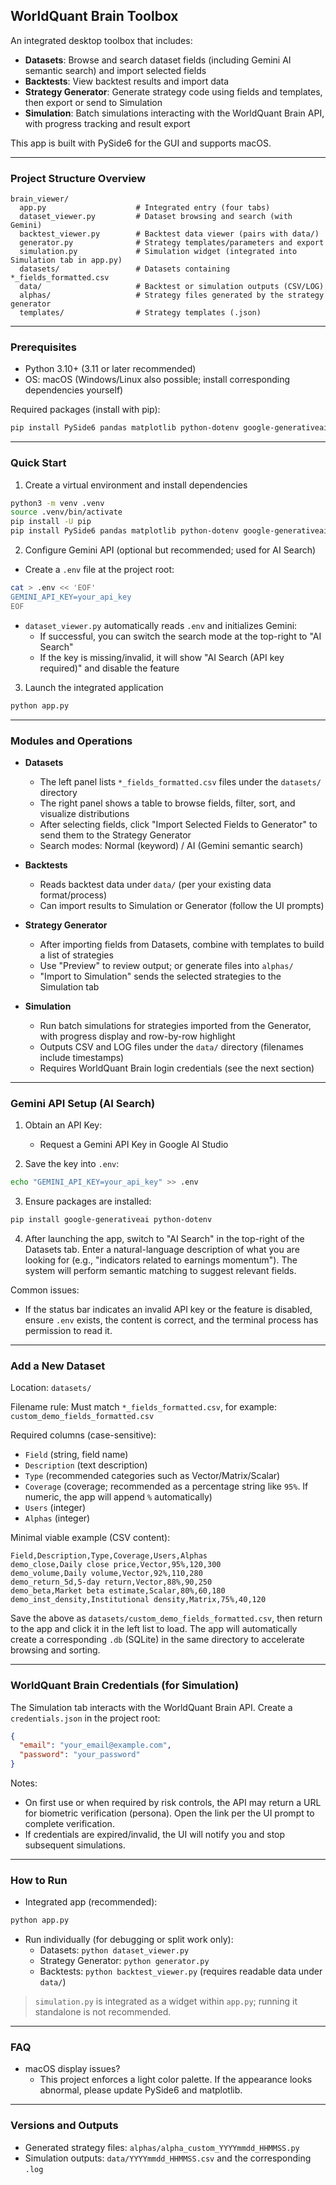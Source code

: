 ## WorldQuant Brain Toolbox

An integrated desktop toolbox that includes:

- **Datasets**: Browse and search dataset fields (including Gemini AI semantic search) and import selected fields
- **Backtests**: View backtest results and import data
- **Strategy Generator**: Generate strategy code using fields and templates, then export or send to Simulation
- **Simulation**: Batch simulations interacting with the WorldQuant Brain API, with progress tracking and result export

This app is built with PySide6 for the GUI and supports macOS.

---

### Project Structure Overview

```
brain_viewer/
  app.py                    # Integrated entry (four tabs)
  dataset_viewer.py         # Dataset browsing and search (with Gemini)
  backtest_viewer.py        # Backtest data viewer (pairs with data/)
  generator.py              # Strategy templates/parameters and export
  simulation.py             # Simulation widget (integrated into Simulation tab in app.py)
  datasets/                 # Datasets containing *_fields_formatted.csv
  data/                     # Backtest or simulation outputs (CSV/LOG)
  alphas/                   # Strategy files generated by the strategy generator
  templates/                # Strategy templates (.json)
```

---

### Prerequisites

- Python 3.10+ (3.11 or later recommended)
- OS: macOS (Windows/Linux also possible; install corresponding dependencies yourself)

Required packages (install with pip):

```bash
pip install PySide6 pandas matplotlib python-dotenv google-generativeai requests
```

---

### Quick Start

1) Create a virtual environment and install dependencies

```bash
python3 -m venv .venv
source .venv/bin/activate
pip install -U pip
pip install PySide6 pandas matplotlib python-dotenv google-generativeai requests
```

2) Configure Gemini API (optional but recommended; used for AI Search)

- Create a `.env` file at the project root:

```bash
cat > .env << 'EOF'
GEMINI_API_KEY=your_api_key
EOF
```

- `dataset_viewer.py` automatically reads `.env` and initializes Gemini:
  - If successful, you can switch the search mode at the top-right to "AI Search"
  - If the key is missing/invalid, it will show "AI Search (API key required)" and disable the feature

3) Launch the integrated application

```bash
python app.py
```

---

### Modules and Operations

- **Datasets**
  - The left panel lists `*_fields_formatted.csv` files under the `datasets/` directory
  - The right panel shows a table to browse fields, filter, sort, and visualize distributions
  - After selecting fields, click "Import Selected Fields to Generator" to send them to the Strategy Generator
  - Search modes: Normal (keyword) / AI (Gemini semantic search)

- **Backtests**
  - Reads backtest data under `data/` (per your existing data format/process)
  - Can import results to Simulation or Generator (follow the UI prompts)

- **Strategy Generator**
  - After importing fields from Datasets, combine with templates to build a list of strategies
  - Use "Preview" to review output; or generate files into `alphas/`
  - "Import to Simulation" sends the selected strategies to the Simulation tab

- **Simulation**
  - Run batch simulations for strategies imported from the Generator, with progress display and row-by-row highlight
  - Outputs CSV and LOG files under the `data/` directory (filenames include timestamps)
  - Requires WorldQuant Brain login credentials (see the next section)

---

### Gemini API Setup (AI Search)

1) Obtain an API Key:
   - Request a Gemini API Key in Google AI Studio

2) Save the key into `.env`:

```bash
echo "GEMINI_API_KEY=your_api_key" >> .env
```

3) Ensure packages are installed:

```bash
pip install google-generativeai python-dotenv
```

4) After launching the app, switch to "AI Search" in the top-right of the Datasets tab. Enter a natural-language description of what you are looking for (e.g., "indicators related to earnings momentum"). The system will perform semantic matching to suggest relevant fields.

Common issues:
- If the status bar indicates an invalid API key or the feature is disabled, ensure `.env` exists, the content is correct, and the terminal process has permission to read it.

---

### Add a New Dataset

Location: `datasets/`

Filename rule: Must match `*_fields_formatted.csv`, for example: `custom_demo_fields_formatted.csv`

Required columns (case-sensitive):
- `Field` (string, field name)
- `Description` (text description)
- `Type` (recommended categories such as Vector/Matrix/Scalar)
- `Coverage` (coverage; recommended as a percentage string like `95%`. If numeric, the app will append `%` automatically)
- `Users` (integer)
- `Alphas` (integer)

Minimal viable example (CSV content):

```csv
Field,Description,Type,Coverage,Users,Alphas
demo_close,Daily close price,Vector,95%,120,300
demo_volume,Daily volume,Vector,92%,110,280
demo_return_5d,5-day return,Vector,88%,90,250
demo_beta,Market beta estimate,Scalar,80%,60,180
demo_inst_density,Institutional density,Matrix,75%,40,120
```

Save the above as `datasets/custom_demo_fields_formatted.csv`, then return to the app and click it in the left list to load. The app will automatically create a corresponding `.db` (SQLite) in the same directory to accelerate browsing and sorting.

---

### WorldQuant Brain Credentials (for Simulation)

The Simulation tab interacts with the WorldQuant Brain API. Create a `credentials.json` in the project root:

```json
{
  "email": "your_email@example.com",
  "password": "your_password"
}
```

Notes:
- On first use or when required by risk controls, the API may return a URL for biometric verification (persona). Open the link per the UI prompt to complete verification.
- If credentials are expired/invalid, the UI will notify you and stop subsequent simulations.

---

### How to Run

- Integrated app (recommended):

```bash
python app.py
```

- Run individually (for debugging or split work only):
  - Datasets: `python dataset_viewer.py`
  - Strategy Generator: `python generator.py`
  - Backtests: `python backtest_viewer.py` (requires readable data under `data/`)

> `simulation.py` is integrated as a widget within `app.py`; running it standalone is not recommended.

---

### FAQ

- macOS display issues?
  - This project enforces a light color palette. If the appearance looks abnormal, please update PySide6 and matplotlib.

---

### Versions and Outputs

- Generated strategy files: `alphas/alpha_custom_YYYYmmdd_HHMMSS.py`
- Simulation outputs: `data/YYYYmmdd_HHMMSS.csv` and the corresponding `.log`


